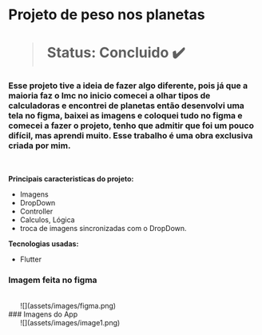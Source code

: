 <h1> Projeto de peso nos planetas <h1> 

  > Status: Concluido ✔️
  
  ### Esse projeto tive a ideia de fazer algo diferente, pois já que a maioria faz o Imc no inicio comecei a olhar tipos de calculadoras e encontrei de planetas então desenvolvi uma tela no figma, baixei as imagens e coloquei tudo no figma e comecei a fazer o projeto, tenho que admitir que foi um pouco difícil, mas aprendi muito. Esse trabalho é uma obra exclusiva criada por mim.
  
  <br>
  
  <strong>Principais caracteristicas do projeto: </strong>
  
  + Imagens
  + DropDown
  + Controller
  + Calculos, Lógica
  + troca de imagens sincronizadas com o DropDown.
  
  <strong>Tecnologias usadas: </strong>
   + Flutter
  
  
   ### Imagem feita no figma
  <br>
&nbsp;&nbsp;&nbsp;&nbsp;&nbsp;&nbsp;![](assets/images/figma.png)
  <br>
  ### Imagens do App
  <br>
&nbsp;&nbsp;&nbsp;&nbsp;&nbsp;&nbsp;![](assets/images/image1.png)
  <br>


